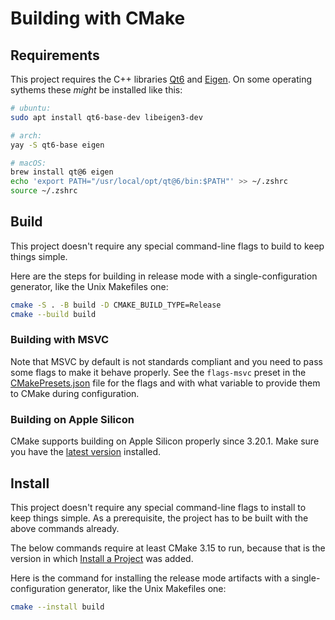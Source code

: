 # Building with CMake

## Requirements

This project requires the C++ libraries [Qt6](https://www.qt.io/product/qt6) and [Eigen](https://eigen.tuxfamily.org/index.php?title=Main_Page). On some operating sythems these *might* be installed like this:

```sh
# ubuntu:
sudo apt install qt6-base-dev libeigen3-dev

# arch:
yay -S qt6-base eigen

# macOS:
brew install qt@6 eigen
echo 'export PATH="/usr/local/opt/qt@6/bin:$PATH"' >> ~/.zshrc
source ~/.zshrc

```


## Build

This project doesn't require any special command-line flags to build to keep
things simple.

Here are the steps for building in release mode with a single-configuration
generator, like the Unix Makefiles one:

```sh
cmake -S . -B build -D CMAKE_BUILD_TYPE=Release
cmake --build build
```

<!-- Here are the steps for building in release mode with a multi-configuration
generator, like the Visual Studio ones:

```sh
cmake -S . -B build
cmake --build build --config Release
``` -->

### Building with MSVC

Note that MSVC by default is not standards compliant and you need to pass some
flags to make it behave properly. See the `flags-msvc` preset in the
[CMakePresets.json](CMakePresets.json) file for the flags and with what
variable to provide them to CMake during configuration.

### Building on Apple Silicon

CMake supports building on Apple Silicon properly since 3.20.1. Make sure you
have the [latest version][1] installed.

## Install

This project doesn't require any special command-line flags to install to keep
things simple. As a prerequisite, the project has to be built with the above
commands already.

The below commands require at least CMake 3.15 to run, because that is the
version in which [Install a Project][2] was added.

Here is the command for installing the release mode artifacts with a
single-configuration generator, like the Unix Makefiles one:

```sh
cmake --install build
```

<!-- Here is the command for installing the release mode artifacts with a
multi-configuration generator, like the Visual Studio ones:

```sh
cmake --install build --config Release
``` -->

[1]: https://cmake.org/download/
[2]: https://cmake.org/cmake/help/latest/manual/cmake.1.html#install-a-project
